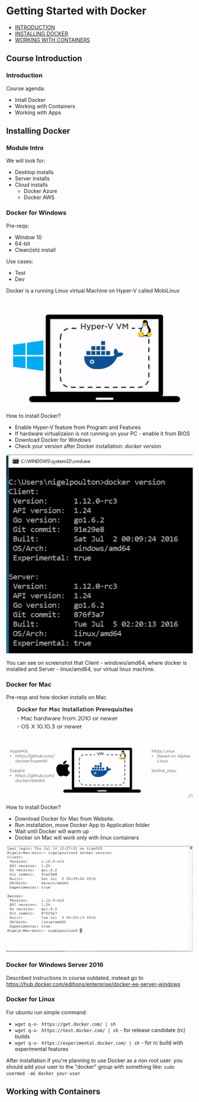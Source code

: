 # Getting Started with Docker

- [INTRODUCTION](#course-introduction)
- [INSTALLING DOCKER](#installing-docker)
- [WORKING WITH CONTAINERS](#working-with-containers)

## Course Introduction
### Introduction

Course agenda: 
* Intall Docker 
* Working with Containers 
* Working with Apps

## Installing Docker 
### Module Intro
We will look for:
* Desktop installs 
* Server installs 
* Cloud installs 
  * Docker Azure
  * Docker AWS
  
### Docker for Windows
Pre-reqs:
* Window 10 
* 64-bit
* Clean(ish) install 

Use cases:
* Test
* Dev
 
Docker is a running Linux virtual Machine on Hyper-V called MobiLinux

![img](https://github.com/Bes0n/pluralsight/blob/master/getting_started_with_docker/images/img1.JPG)

How to install Docker?

* Enable Hyper-V feature from Program and Features 
* If hardware virtualizaion is not running on your PC - enable it from BIOS
* Download Docker for Windows
* Check your version after Docker installation: *docker version*

![img](https://github.com/Bes0n/pluralsight/blob/master/getting_started_with_docker/images/img2.JPG)

You can see on screenshot that Client - windows/amd64, where docker is installed and Server - linux/amd64, our virtual linux machine. 

### Docker for Mac
Pre-reqs and how docker installs on Mac

![img](https://github.com/Bes0n/pluralsight/blob/master/getting_started_with_docker/images/img3.JPG)

How to install Docker?
* Download Docker for Mac from Website. 
* Run installation, move Docker App to Application folder
* Wait until Docker will warm up
* Docker on Mac will work only with linux containers 

![img](https://github.com/Bes0n/pluralsight/blob/master/getting_started_with_docker/images/img4.JPG)


### Docker for Windows Server 2016 
Described instructions in course outdated, instead go to https://hub.docker.com/editions/enterprise/docker-ee-server-windows

### Docker for Linux
For ubuntu run simple command:
* ``` wget q-o- https://get.docker.com/ | sh ``` 
* ``` wget q-o- https://test.docker.com/ | sh ``` - for release candidate (rc) builds
* ``` wget q-o- https://experimental.docker.com/ | sh ``` - for rc build with experimental features 

After installation if you're planning to use Docker as a non root user. you should add your user to the "docker" group with something like:
``` sudo usermod -aG docker your-user ```

## Working with Containers